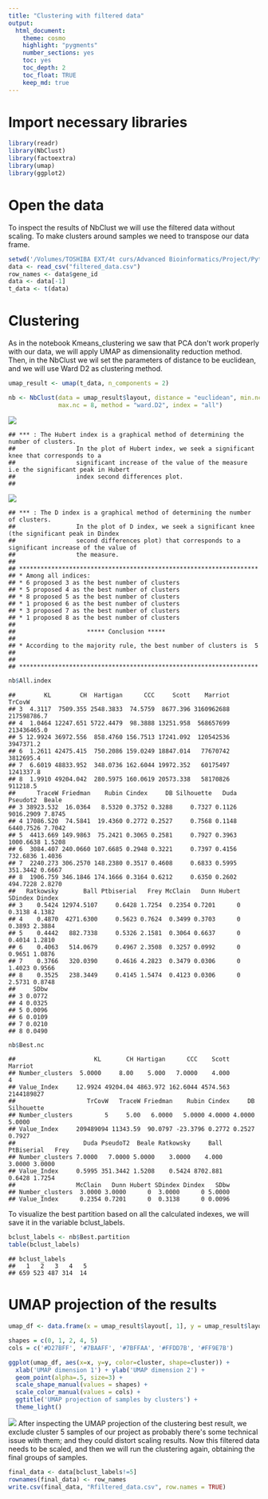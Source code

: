```yaml
---
title: "Clustering with filtered data"
output: 
  html_document:
    theme: cosmo
    highlight: "pygments"
    number_sections: yes
    toc: yes
    toc_depth: 2
    toc_float: TRUE
    keep_md: true
---
```




# Import necessary libraries

```r
library(readr)
library(NbClust)
library(factoextra)
library(umap)
library(ggplot2)
```

# Open the data

To inspect the results of NbClust we will use the filtered data without scaling. 
To make clusters around samples we need to transpose our data frame.

```r
setwd('/Volumes/TOSHIBA EXT/4t curs/Advanced Bioinformatics/Project/Python/')
data <- read_csv("filtered_data.csv")
row_names <- data$gene_id
data <- data[-1]
t_data <- t(data)
```

# Clustering

As in the notebook Kmeans_clustering we saw that PCA don't work properly with our data, we will apply UMAP as dimensionality reduction method. Then, in the NbClust we wil set the parameters of distance to be euclidean, and we will use Ward D2 as clustering method.

```r
umap_result <- umap(t_data, n_components = 2)

nb <- NbClust(data = umap_result$layout, distance = "euclidean", min.nc = 3, 
              max.nc = 8, method = "ward.D2", index = "all") 
```

![](clustering_R_files/figure-html/nbclust-1.png)<!-- -->

```
## *** : The Hubert index is a graphical method of determining the number of clusters.
##                 In the plot of Hubert index, we seek a significant knee that corresponds to a 
##                 significant increase of the value of the measure i.e the significant peak in Hubert
##                 index second differences plot. 
## 
```

![](clustering_R_files/figure-html/nbclust-2.png)<!-- -->

```
## *** : The D index is a graphical method of determining the number of clusters. 
##                 In the plot of D index, we seek a significant knee (the significant peak in Dindex
##                 second differences plot) that corresponds to a significant increase of the value of
##                 the measure. 
##  
## ******************************************************************* 
## * Among all indices:                                                
## * 6 proposed 3 as the best number of clusters 
## * 5 proposed 4 as the best number of clusters 
## * 8 proposed 5 as the best number of clusters 
## * 1 proposed 6 as the best number of clusters 
## * 3 proposed 7 as the best number of clusters 
## * 1 proposed 8 as the best number of clusters 
## 
##                    ***** Conclusion *****                            
##  
## * According to the majority rule, the best number of clusters is  5 
##  
##  
## *******************************************************************
```

```r
nb$All.index
```

```
##        KL        CH  Hartigan      CCC     Scott    Marriot      TrCovW
## 3  4.3117  7509.355 2548.3833  74.5759  8677.396 3160962688 217598786.7
## 4  1.0464 12247.651 5722.4479  98.3888 13251.958  568657699 213436465.0
## 5 12.9924 36972.556  858.4760 156.7513 17241.092  120542536   3947371.2
## 6  1.2611 42475.415  750.2086 159.0249 18847.014   77670742   3812695.4
## 7  6.6019 48833.952  348.0736 162.6044 19972.352   60175497   1241337.8
## 8  1.9910 49204.042  280.5975 160.0619 20573.338   58170826    911218.5
##      TraceW Friedman    Rubin Cindex     DB Silhouette   Duda  Pseudot2  Beale
## 3 38923.532  16.0364   8.5320 0.3752 0.3288     0.7327 0.1126 9016.2909 7.8745
## 4 17086.520  74.5841  19.4360 0.2772 0.2527     0.7568 0.1148 6440.7526 7.7042
## 5  4413.669 149.9863  75.2421 0.3065 0.2581     0.7927 0.3963 1000.6638 1.5208
## 6  3084.407 240.0660 107.6685 0.2948 0.3221     0.7397 0.4156  732.6836 1.4036
## 7  2240.273 306.2570 148.2380 0.3517 0.4608     0.6833 0.5995  351.3442 0.6667
## 8  1906.759 346.1846 174.1666 0.3164 0.6212     0.6350 0.2602  494.7228 2.8270
##   Ratkowsky       Ball Ptbiserial   Frey McClain   Dunn Hubert SDindex Dindex
## 3    0.5424 12974.5107     0.6428 1.7254  0.2354 0.7201      0  0.3138 4.1382
## 4    0.4870  4271.6300     0.5623 0.7624  0.3499 0.3703      0  0.3893 2.3884
## 5    0.4442   882.7338     0.5326 2.1581  0.3064 0.6637      0  0.4014 1.2810
## 6    0.4063   514.0679     0.4967 2.3508  0.3257 0.0992      0  0.9651 1.0876
## 7    0.3766   320.0390     0.4616 4.2823  0.3479 0.0306      0  1.4023 0.9566
## 8    0.3525   238.3449     0.4145 1.5474  0.4123 0.0306      0  2.5731 0.8748
##     SDbw
## 3 0.0772
## 4 0.0325
## 5 0.0096
## 6 0.0109
## 7 0.0210
## 8 0.0490
```

```r
nb$Best.nc
```

```
##                      KL       CH Hartigan      CCC    Scott    Marriot
## Number_clusters  5.0000     8.00    5.000   7.0000    4.000          4
## Value_Index     12.9924 49204.04 4863.972 162.6044 4574.563 2144189827
##                    TrCovW   TraceW Friedman    Rubin Cindex     DB Silhouette
## Number_clusters         5     5.00   6.0000   5.0000 4.0000 4.0000     5.0000
## Value_Index     209489094 11343.59  90.0797 -23.3796 0.2772 0.2527     0.7927
##                   Duda PseudoT2  Beale Ratkowsky     Ball PtBiserial   Frey
## Number_clusters 7.0000   7.0000 5.0000    3.0000    4.000     3.0000 3.0000
## Value_Index     0.5995 351.3442 1.5208    0.5424 8702.881     0.6428 1.7254
##                 McClain   Dunn Hubert SDindex Dindex   SDbw
## Number_clusters  3.0000 3.0000      0  3.0000      0 5.0000
## Value_Index      0.2354 0.7201      0  0.3138      0 0.0096
```
To visualize the best partition based on all the calculated indexes, we will save it in the variable bclust_labels.

```r
bclust_labels <- nb$Best.partition
table(bclust_labels)
```

```
## bclust_labels
##   1   2   3   4   5 
## 659 523 487 314  14
```

# UMAP projection of the results


```r
umap_df <- data.frame(x = umap_result$layout[, 1], y = umap_result$layout[, 2], cluster = as.factor(bclust_labels))

shapes = c(0, 1, 2, 4, 5)
cols = c('#D27BFF', '#7BAAFF', '#7BFFAA', '#FFDD7B', '#FF9E7B')

ggplot(umap_df, aes(x=x, y=y, color=cluster, shape=cluster)) + 
  xlab('UMAP dimension 1') + ylab('UMAP dimension 2') + 
  geom_point(alpha=.5, size=3) +
  scale_shape_manual(values = shapes) +
  scale_color_manual(values = cols) +
  ggtitle('UMAP projection of samples by clusters') +
  theme_light()
```

![](clustering_R_files/figure-html/umap_projection-1.png)<!-- -->
After inspecting the UMAP projection of the clustering best result, we exclude cluster 5 samples of our project as probably there's some technical issue with them; and they could distort scaling results. 
Now this filtered data needs to be scaled, and then we will run the clustering again, obtaining the final groups of samples.

```r
final_data <- data[bclust_labels!=5]
rownames(final_data) <- row_names
write.csv(final_data, "Rfiltered_data.csv", row.names = TRUE)
```
